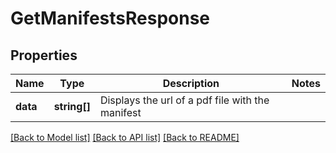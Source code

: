# GetManifestsResponse

## Properties
Name | Type | Description | Notes
------------ | ------------- | ------------- | -------------
**data** | **string[]** | Displays the url of a pdf file with the manifest | 

[[Back to Model list]](../README.md#documentation-for-models) [[Back to API list]](../README.md#documentation-for-api-endpoints) [[Back to README]](../README.md)


